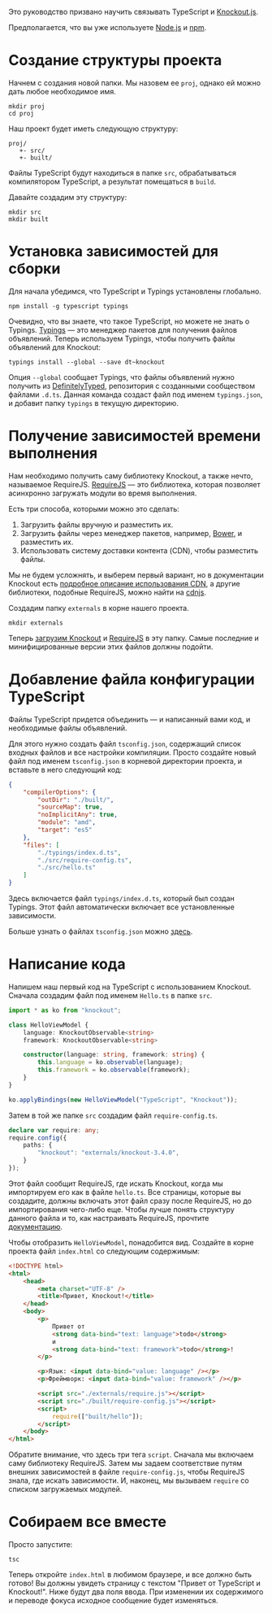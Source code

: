 Это руководство призвано научить связывать TypeScript и [Knockout.js](http://knockoutjs.com/).

Предполагается, что вы уже используете [Node.js](https://nodejs.org/) и [npm](https://www.npmjs.com/).

# Создание структуры проекта

Начнем с создания новой папки.
Мы назовем ее `proj`, однако ей можно дать любое необходимое имя.

```shell
mkdir proj
cd proj
```

Наш проект будет иметь следующую структуру:

```text
proj/
   +- src/
   +- built/
```

Файлы TypeScript будут находиться в папке `src`, обрабатываться компилятором TypeScript, а результат помещаться в `build`.

Давайте создадим эту структуру:

```shell
mkdir src
mkdir built
```

# Установка зависимостей для сборки

Для начала убедимся, что TypeScript и Typings установлены глобально.

```shell
npm install -g typescript typings
```

Очевидно, что вы знаете, что такое TypeScript, но можете не знать о Typings.
[Typings](https://www.npmjs.com/package/typings) — это менеджер пакетов для получения файлов объявлений.
Теперь используем Typings, чтобы получить файлы объявлений для Knockout:

```shell
typings install --global --save dt~knockout
```

Опция `--global` сообщает Typings, что файлы объявлений нужно получить из [DefinitelyTyped](https://github.com/DefinitelyTyped/DefinitelyTyped), репозитория с созданными сообществом файлами `.d.ts`.
Данная команда создаст файл под именем `typings.json`, и добавит папку `typings` в текущую директорию.

# Получение зависимостей времени выполнения

Нам необходимо получить саму библиотеку Knockout, а также нечто, называемое RequireJS.
[RequireJS](http://www.requirejs.org/) — это библиотека, которая позволяет асинхронно загружать модули во время выполнения.

Есть три способа, которыми можно это сделать:

1. Загрузить файлы вручную и разместить их.
2. Загрузить файлы через менеджер пакетов, например, [Bower](http://bower.io/), и разместить их.
3. Использовать систему доставки контента (CDN), чтобы разместить файлы.

Мы не будем усложнять, и выберем первый вариант, но в документации Knockout есть [подробное описание использования CDN](http://knockoutjs.com/downloads/index.html), а другие библиотеки, подобные RequireJS, можно найти на [cdnjs](https://cdnjs.com/).

Создадим папку `externals` в корне нашего проекта.

```shell
mkdir externals
```

Теперь [загрузим Knockout](http://knockoutjs.com/downloads/index.html) и [RequireJS](http://www.requirejs.org/docs/download.html#latest) в эту папку.
Самые последние и минифицированные версии этих файлов должны подойти.

# Добавление файла конфигурации TypeScript

Файлы TypeScript придется объединить — и написанный вами код, и необходимые файлы объявлений.

Для этого нужно создать файл `tsconfig.json`, содержащий список входных файлов и все настройки компиляции.
Просто создайте новый файл под именем `tsconfig.json` в корневой директории проекта, и вставьте в него следующий код:

```json
{
    "compilerOptions": {
        "outDir": "./built/",
        "sourceMap": true,
        "noImplicitAny": true,
        "module": "amd",
        "target": "es5"
    },
    "files": [
        "./typings/index.d.ts",
        "./src/require-config.ts",
        "./src/hello.ts"
    ]
}
```

Здесь включается файл `typings/index.d.ts`, который был создан Typings.
Этот файл автоматически включает все установленные зависимости.

Больше узнать о файлах `tsconfig.json` можно [здесь](../tsconfig.json.html).

# Написание кода

Напишем наш первый код на TypeScript с использованием Knockout.
Сначала создадим файл под именем `Hello.ts` в папке `src`.

```ts
import * as ko from "knockout";

class HelloViewModel {
    language: KnockoutObservable<string>
    framework: KnockoutObservable<string>

    constructor(language: string, framework: string) {
        this.language = ko.observable(language);
        this.framework = ko.observable(framework);
    }
}

ko.applyBindings(new HelloViewModel("TypeScript", "Knockout"));
```

Затем в той же папке `src` создадим файл `require-config.ts`.

```ts
declare var require: any;
require.config({
    paths: {
        "knockout": "externals/knockout-3.4.0",
    }
});
```

Этот файл сообщит RequireJS, где искать Knockout, когда мы импортируем его как в файле `hello.ts`.
Все страницы, которые вы создадите, должны включать этот файл сразу после RequireJS, но до импортирования чего-либо еще.
Чтобы лучше понять структуру данного файла и то, как настраивать RequireJS, прочтите [документацию](http://requirejs.org/docs/api.html#config).

Чтобы отобразить `HelloViewModel`, понадобится вид.
Создайте в корне проекта файл `index.html` со следующим содержимым:

```html
<!DOCTYPE html>
<html>
    <head>
        <meta charset="UTF-8" />
        <title>Привет, Knockout!</title>
    </head>
    <body>
        <p>
            Привет от
            <strong data-bind="text: language">todo</strong>
            и
            <strong data-bind="text: framework">todo</strong>!
        </p>

        <p>Язык: <input data-bind="value: language" /></p>
        <p>Фреймворк: <input data-bind="value: framework" /></p>

        <script src="./externals/require.js"></script>
        <script src="./built/require-config.js"></script>
        <script>
            require(["built/hello"]);
        </script>
    </body>
</html>
```

Обратите внимание, что здесь три тега `script`.
Сначала мы включаем саму библиотеку RequireJS.
Затем мы задаем соответствие путям внешних зависимостей в файле `require-config.js`, чтобы RequireJS знала, где искать зависимости.
И, наконец, мы вызываем `require` со списком загружаемых модулей.

# Собираем все вместе

Просто запустите:

```shell
tsc
```

Теперь откройте `index.html` в любимом браузере, и все должно быть готово!
Вы должны увидеть страницу с текстом "Привет от TypeScript и Knockout!".
Ниже будут два поля ввода.
При изменении их содержимого и переводе фокуса исходное сообщение будет изменяться.
